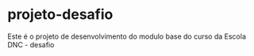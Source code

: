 # projeto-desafio
Este é o projeto de desenvolvimento do modulo base do curso da Escola DNC - desafio
